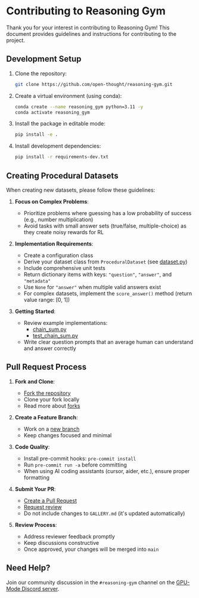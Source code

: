# Contributing to Reasoning Gym

Thank you for your interest in contributing to Reasoning Gym! This document provides guidelines and instructions for contributing to the project.

## Development Setup

1. Clone the repository:
   ```bash
   git clone https://github.com/open-thought/reasoning-gym.git
   ```

2. Create a virtual environment (using conda):
   ```bash
   conda create --name reasoning_gym python=3.11 -y
   conda activate reasoning_gym
   ```

3. Install the package in editable mode:
   ```bash
   pip install -e .
   ```

4. Install development dependencies:
   ```bash
   pip install -r requirements-dev.txt
   ```

## Creating Procedural Datasets

When creating new datasets, please follow these guidelines:

1. **Focus on Complex Problems**: 
   - Prioritize problems where guessing has a low probability of success (e.g., number multiplication)
   - Avoid tasks with small answer sets (true/false, multiple-choice) as they create noisy rewards for RL

2. **Implementation Requirements**:
   - Create a configuration class
   - Derive your dataset class from `ProceduralDataset` (see [dataset.py](https://github.com/open-thought/reasoning-gym/blob/main/reasoning_gym/dataset.py))
   - Include comprehensive unit tests
   - Return dictionary items with keys: `"question"`, `"answer"`, and `"metadata"`
   - Use `None` for `"answer"` when multiple valid answers exist
   - For complex datasets, implement the `score_answer()` method (return value range: [0, 1])

3. **Getting Started**:
   - Review example implementations:
     - [chain_sum.py](reasoning_gym/arithmetic/chain_sum.py)
     - [test_chain_sum.py](https://github.com/open-thought/reasoning-gym/blob/main/tests/test_chain_sum.py)
   - Write clear question prompts that an average human can understand and answer correctly

## Pull Request Process

1. **Fork and Clone**:
   - [Fork the repository](https://docs.github.com/en/get-started/quickstart/fork-a-repo)
   - Clone your fork locally
   - Read more about [forks](https://docs.github.com/en/pull-requests/collaborating-with-pull-requests/working-with-forks/about-forks)

2. **Create a Feature Branch**:
   - Work on a [new branch](https://docs.github.com/en/pull-requests/collaborating-with-pull-requests/proposing-changes-to-your-work-with-pull-requests/creating-and-deleting-branches-within-your-repository)
   - Keep changes focused and minimal

3. **Code Quality**:
   - Install pre-commit hooks: `pre-commit install`
   - Run `pre-commit run -a` before committing
   - When using AI coding assistants (cursor, aider, etc.), ensure proper formatting

4. **Submit Your PR**:
   - [Create a Pull Request](https://docs.github.com/en/pull-requests/collaborating-with-pull-requests/proposing-changes-to-your-work-with-pull-requests/creating-a-pull-request-from-a-fork)
   - [Request review](https://docs.github.com/en/pull-requests/collaborating-with-pull-requests/proposing-changes-to-your-work-with-pull-requests/requesting-a-pull-request-review)
   - Do not include changes to `GALLERY.md` (it's updated automatically)

5. **Review Process**:
   - Address reviewer feedback promptly
   - Keep discussions constructive
   - Once approved, your changes will be merged into `main`

## Need Help?

Join our community discussion in the `#reasoning-gym` channel on the [GPU-Mode Discord server](https://discord.gg/gpumode).


